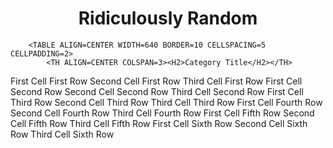 <body>
        <H1 ALIGN=CENTER>Ridiculously Random</H1>

        <TABLE ALIGN=CENTER WIDTH=640 BORDER=10 CELLSPACING=5 CELLPADDING=2> 
            <TH ALIGN=CENTER COLSPAN=3><H2>Category Title</H2></TH>
<TR>
<TD ALIGN=CENTER>First Cell First Row</TD>
<TD ALIGN=CENTER>Second Cell First Row</TD>
<TD ALIGN=CENTER>Third Cell First Row</TD>
</TR>
            
<TR>
<TD>First Cell Second Row</TD>
<TD>Second Cell Second Row</TD>
<TD>Third Cell Second Row</TD>
</TR>
            
<TR>
<TD>First Cell Third Row</TD>
<TD>Second Cell Third Row</TD>
<TD>Third Cell Third Row</TD>
</TR>
            
<TR>
<TD align="center">First Cell Fourth Row</TD>
<TD align="center">Second Cell Fourth Row</TD>
<TD align="center">Third Cell Fourth Row</TD>
</TR>
            
<TR>
<TD>First Cell Fifth Row</TD>
<TD>Second Cell Fifth Row</TD>
<TD>Third Cell Fifth Row</TD>
</TR>
            
<TR>
<TD>First Cell Sixth Row</TD>
<TD>Second Cell Sixth Row</TD>
<TD>Third Cell Sixth Row</TD>
</TR>
    </body>
</html>
